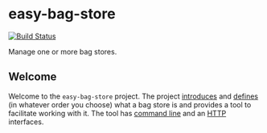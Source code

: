 easy-bag-store
==============
[![Build Status](https://travis-ci.org/DANS-KNAW/easy-bag-store.png?branch=master)](https://travis-ci.org/DANS-KNAW/easy-bag-store)

Manage one or more bag stores.

Welcome
-------

Welcome to the `easy-bag-store` project. The project [introduces] and [defines] (in whatever order you
choose) what a bag store is and provides a tool to facilitate working with it. The tool has 
[command line] and an [HTTP] interfaces.


[introduces]: https://dans-knaw.github.io/tutorial.html
[defines]: https://dans-knaw.github.io/bag-store.html
[command line]: https://dans-knaw.github.io/easy-bag-store
[HTTP]: https://dans-knaw.github.io/easy-bag-store/api.html

